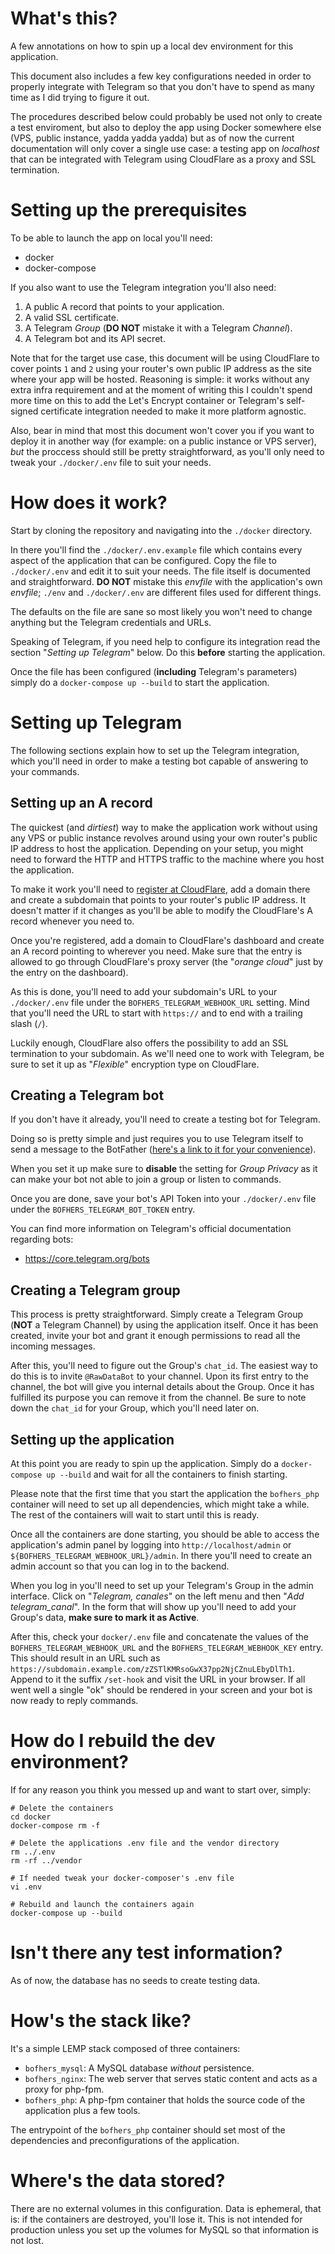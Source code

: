 # What's this?

A few annotations on how to spin up a local dev environment for this application.
 
This document also includes a few key configurations needed in order to properly integrate with Telegram so that you don't have to spend as many time as I did trying to figure it out.

The procedures described below could probably be used not only to create a test enviroment, but also to deploy the app using Docker somewhere else (VPS, public instance, yadda yadda yadda) but as of now the current documentation will only cover a single use case: a testing app on _localhost_ that can be integrated with Telegram using CloudFlare as a proxy and SSL termination.

# Setting up the prerequisites

To be able to launch the app on local you'll need:

- docker
- docker-compose

If you also want to use the Telegram integration you'll also need:

1. A public A record that points to your application.
2. A valid SSL certificate.
3. A Telegram _Group_ (**DO NOT** mistake it with a Telegram _Channel_).
4. A Telegram bot and its API secret.

Note that for the target use case, this document will be using CloudFlare to cover points `1` and `2` using your router's own public IP address as the site where your app will be hosted. Reasoning is simple: it works without any extra infra requirement and at the moment of writing this I couldn't spend more time on this to add the Let's Encrypt container or Telegram's self-signed certificate integration needed to make it more platform agnostic.

Also, bear in mind that most this document won't cover you if you want to deploy it in another way (for example: on a public instance or VPS server), _but_ the proccess should still be pretty straightforward, as you'll only need to tweak your `./docker/.env` file to suit your needs.

# How does it work?

Start by cloning the repository and navigating into the `./docker` directory.

In there you'll find the `./docker/.env.example` file which contains every aspect of the application that can be configured. Copy the file to `./docker/.env` and edit it to suit your needs. The file itself is documented and straightforward. **DO NOT** mistake this _envfile_ with the application's own _envfile_; `./env` and `./docker/.env` are different files used for different things.

The defaults on the file are sane so most likely you won't need to change anything but the Telegram credentials and URLs.

Speaking of Telegram, if you need help to configure its integration read the section "_Setting up Telegram_" below. Do this **before** starting the application.
 
Once the file has been configured (**including** Telegram's parameters) simply do a `docker-compose up --build` to start the application.

# Setting up Telegram

The following sections explain how to set up the Telegram integration, which you'll need in order to make a testing bot capable of answering to your commands.

## Setting up an A record

The quickest (and _dirtiest_) way to make the application work without using any VPS or public instance revolves around using your own router's public IP address to host the application. Depending on your setup, you might need to forward the HTTP and HTTPS traffic to the machine where you host the application.

To make it work you'll need to [register at CloudFlare](https://www.cloudflare.com/), add a domain there and create a subdomain that points to your router's public IP address. It doesn't matter if it changes as you'll be able to modify the CloudFlare's A record whenever you need to.

Once you're registered, add a domain to CloudFlare's dashboard and create an A record pointing to wherever you need. Make sure that the entry is allowed to go through CloudFlare's proxy server (the "_orange cloud_" just by the entry on the dashboard).

As this is done, you'll need to add your subdomain's URL to your `./docker/.env` file under the `BOFHERS_TELEGRAM_WEBHOOK_URL` setting. Mind that you'll need the URL to start with `https://` and to end with a trailing slash (`/`).

Luckily enough, CloudFlare also offers the possibility to add an SSL termination to your subdomain. As we'll need one to work with Telegram, be sure to set it up as "_Flexible_" encryption type on CloudFlare.

## Creating a Telegram bot

If you don't have it already, you'll need to create a testing bot for Telegram.

Doing so is pretty simple and just requires you to use Telegram itself to send a message to the BotFather ([here's a link to it for your convenience](https://telegram.me/botfather)).

When you set it up make sure to **disable** the setting for _Group Privacy_ as it can make your bot not able to join a group or listen to commands. 

Once you are done, save your bot's API Token into your `./docker/.env` file under the `BOFHERS_TELEGRAM_BOT_TOKEN` entry.

You can find more information on Telegram's official documentation regarding bots:

- https://core.telegram.org/bots

## Creating a Telegram group

This process is pretty straightforward. Simply create a Telegram Group (**NOT** a Telegram Channel) by using the application itself. Once it has been created, invite your bot and grant it enough permissions to read all the incoming messages.

After this, you'll need to figure out the Group's `chat_id`. The easiest way to do this is to invite `@RawDataBot` to your channel. Upon its first entry to the channel, the bot will give you internal details about the Group. Once it has fulfilled its purpose you can remove it from the channel. Be sure to note down the `chat_id` for your Group, which you'll need later on.

## Setting up the application

At this point you are ready to spin up the application. Simply do a `docker-compose up --build` and wait for all the containers to finish starting. 

Please note that the first time that you start the application the `bofhers_php` container will need to set up all dependencies, which might take a while. The rest of the containers will wait to start until this is ready.
 
Once all the containers are done starting, you should be able to access the application's admin panel by logging into `http://localhost/admin` or `${BOFHERS_TELEGRAM_WEBHOOK_URL}/admin`. In there you'll need to create an admin account so that you can log in to the backend.
 
When you log in you'll need to set up your Telegram's Group in the admin interface. Click on "_Telegram, canales_" on the left menu and then "_Add telegram_canal_". In the form that will show up you'll need to add your Group's data, **make sure to mark it as Active**.

After this, check your `docker/.env` file and concatenate the values of the `BOFHERS_TELEGRAM_WEBHOOK_URL` and the `BOFHERS_TELEGRAM_WEBHOOK_KEY` entry. This should result in an URL such as `https://subdomain.example.com/zZSTlKMRsoGwX37pp2NjCZnuLEbyDlTh1`. Append to it the suffix `/set-hook` and visit the URL in your browser. If all went well a single "ok" should be rendered in your screen and your bot is now ready to reply commands.

# How do I rebuild the dev environment?

If for any reason you think you messed up and want to start over, simply:

```shell script
# Delete the containers
cd docker
docker-compose rm -f

# Delete the applications .env file and the vendor directory
rm ../.env 
rm -rf ../vendor

# If needed tweak your docker-composer's .env file
vi .env

# Rebuild and launch the containers again
docker-compose up --build
```  

# Isn't there any test information?

As of now, the database has no seeds to create testing data.

# How's the stack like?

It's a simple LEMP stack composed of three containers:

- `bofhers_mysql`: A MySQL database _without_ persistence.
- `bofhers_nginx`: The web server that serves static content and acts as a proxy for php-fpm. 
- `bofhers_php`: A php-fpm container that holds the source code of the application plus a few tools.

The entrypoint of the `bofhers_php` container should set most of the dependencies and preconfigurations of the application.

# Where's the data stored?

There are no external volumes in this configuration. Data is ephemeral, that is: if the containers are destroyed, you'll lose it. This is not intended for production unless you set up the volumes for MySQL so that information is not lost.

